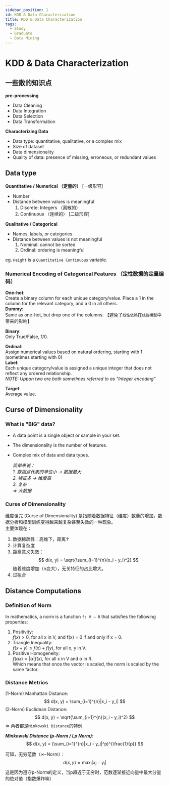 ```yaml
---
sidebar_position: 1
id: KDD & Data Characterization
title: KDD & Data Characterization
tags:
  - Study
  - Graduate
  - Data Mining
---
```


# KDD & Data Characterization

## 一些散的知识点

**pre-processing**
- Data Cleaning
- Data Integration
- Data Selection
- Data Transformation

**Characterizing Data**
- Data type: quantitative, qualitative, or a complex mix
- Size of dataset
- Data dimensionality
- Quality of data: presence of missing, erroneous, or redundant values


## Data type

**Quantitative / Numerical （定量的）**  [一级形容]
- Number
- Distance between values is meaningful
    1. Discrete: Integers （离散的）
    2. Continuous （连续的）    [二级形容]

**Qualitative / Categorical**
- Names, labels, or categories
- Distance between values is not meaningful
    1. Nominal: cannot be sorted
    2. Ordinal: ordering is meaningful

eg. `Height` is a `Quantitative Continuous` variable.

### Numerical Encoding of Categorical Features （定性数据的定量编码）

**One-hot**:  
Create a binary column for each unique category/value. Place a 1 in the column for the relevant category, and a 0 in all others.  
**Dummy**:  
Same as one-hot, but drop one of the columns. 【避免了`线性依赖`在`线性模型`中带来的影响】

**Binary**:  
Only True/False, 1/0.

**Ordinal**:  
Assign numerical values based on natural ordering, starting with 1 (sometimes starting with 0)  
**Label**:  
Each unique category/value is assigned a unique integer that does not reflect any ordered relationship.  
*NOTE: Uppon two are both sometimes referred to as "Integer encoding"*

**Target**:  
Average value.

## Curse of Dimensionality

### What is "BIG" data?

- A data point is a single object or sample in your set.
- The dimensionality is the number of features.
- Complex mix of data and data types.  

    *简单来说：*  
    *1. 数据点代表的单位小 -> 数据量大*  
    *2. 特征多 -> 维度高*  
    *3. 复杂*  
    *=> 大数据*

### Curse of Dimensionality

维度诅咒 (Curse of Dimensionality) 是指随着数据特征（维度）数量的增加，数据分析和模型训练变得越来越复杂甚至失效的一种现象。  
主要体现在：  
1. 数据稀疏性：高维下，距离↑
2. 计算复杂度
3. 距离意义失效：  
$$
d(x, y) = \sqrt{\sum_{i=1}^{n}(x_i - y_i)^2}
$$
随着维度增加（n变大），无关特征的占比增大。  
4. 过拟合

## Distance Computations

### Definition of Norm
In mathematics, a norm is a function `f: V → R` that satisfies the following properties:  
1. Positivity:  
$f(x) > 0$, for all x in V, and f(x) = 0 if and only if x = 0.
2. Triangle Inequality:  
$f(x + y) ≤ f(x) + f(y)$, for all x, y in V.
3. Positive Homogeneity:  
$f(αx) = |α|f(x)$, for all x in V and α in R.  
Which means that once the vector is scaled, the norm is scaled by the same factor.

### Distance Metrics
(1-Norm) Manhattan Distance:
$$
d(x, y) = \sum_{i=1}^{n}|x_i - y_i|
$$
(2-Norm) Euclidean Distance:
$$
d(x, y) = \sqrt{\sum_{i=1}^{n}(x_i - y_i)^2}
$$
=> 两者都是`Minkowski Distance`的特例

***Minkowski Distance (p-Norm / Lp Norm):***
$$
d(x, y) = (\sum_{i=1}^{n}|x_i - y_i|^p)^{\frac{1}{p}}
$$

可知，无穷范数（∞-Norm）：
$$
d(x, y) = \max_{i}|x_i - y_i|
$$
这是因为遵守p-Norm的定义，当p趋近于无穷时，范数逐渐接近向量中最大分量的绝对值（指数爆炸嘛）
